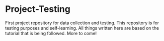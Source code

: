 # Project-Testing
First project repository for data collection and testing. This repository is for testing purposes and self-learning. All things written here are based on the tutorial that is being followed. More to come!
